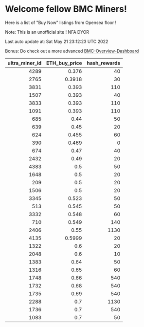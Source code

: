 # Welcome fellow BMC Miners!
Here is a list of "Buy Now" listings from Opensea floor !

Note: This is an unofficial site ! NFA DYOR

Last auto update at: Sat May 21 23:12:23 UTC 2022

Bonus: Do check out a more advanced [BMC-Overview-Dashboard](https://dune.com/defifunk/BMC-Overview-Dashboard)


|   ultra_miner_id |   ETH_buy_price |   hash_rewards |
|-----------------:|----------------:|---------------:|
|             4289 |          0.376  |             40 |
|             2765 |          0.3918 |             30 |
|             3831 |          0.393  |            110 |
|             1507 |          0.393  |             40 |
|             3833 |          0.393  |            110 |
|             1091 |          0.393  |            110 |
|              685 |          0.44   |             50 |
|              639 |          0.45   |             20 |
|              624 |          0.455  |             60 |
|              390 |          0.469  |              0 |
|              674 |          0.47   |             40 |
|             2432 |          0.49   |             20 |
|             4383 |          0.5    |             50 |
|             1648 |          0.5    |             20 |
|              209 |          0.5    |             20 |
|             1506 |          0.5    |             20 |
|             3345 |          0.523  |             50 |
|              513 |          0.545  |             50 |
|             3332 |          0.548  |             60 |
|              710 |          0.549  |            140 |
|             2406 |          0.55   |           1130 |
|             4135 |          0.5999 |             20 |
|             1322 |          0.6    |             20 |
|             2048 |          0.6    |             10 |
|             1383 |          0.64   |             50 |
|             1316 |          0.65   |             60 |
|             1748 |          0.66   |            540 |
|             1732 |          0.68   |            540 |
|             1735 |          0.69   |            540 |
|             2288 |          0.7    |           1130 |
|             1736 |          0.7    |            540 |
|             1083 |          0.7    |             50 |